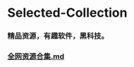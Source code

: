 # Selected-Collection
### 精品资源，有趣软件，黑科技。
### [全网资源合集.md](https://github.com/yunyingfeng0/Selected-Collection/files/7127288/default.md)
